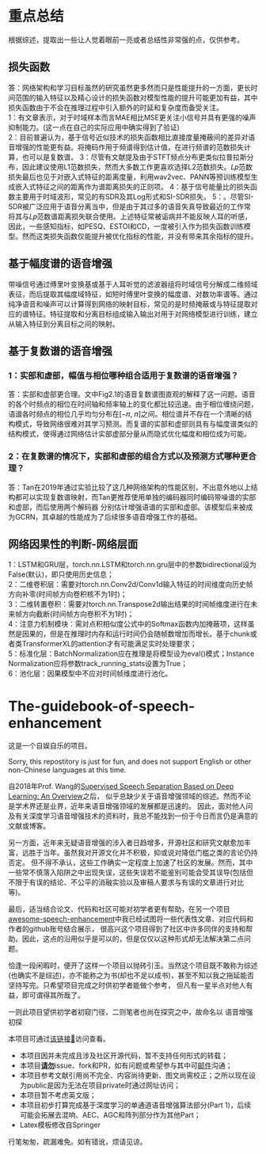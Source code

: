 # 重点总结
根据综述，提取出一些让人觉着眼前一亮或者总结性非常强的点，仅供参考。

## 损失函数
答：网络架构和学习目标虽然的研究虽然更多然而只是性能提升的一方面，更长时间范围的输入特征以及精心设计的损失函数对模型性能的提升可能更加有益，其中损失函数由于不会在推理过程中引入额外的时延和复杂度而备受关注。  
1：有文章表示，对于时域样本而言MAE相比MSE更关注小信号并具有更强的噪声抑制能力。(这一点在自己的实际应用中确实得到了验证)  
2：目前普遍认为，基于信号近似技术的损失函数相比直接度量掩蔽间的差异对语音增强的性能更有益。将掩码作用于频谱得到估计值，在进行频谱的范数损失计算，也可以是复数谱。
3：尽管有文献提及由于STFT频点分布更类似拉普拉斯分布，因此建议使用L1范数损失，然而大多数工作更喜欢选择L2范数损失。𝐿𝑝范数损失最后也见于对嵌入式特征的距离度量，利用wav2vec、PANN等预训练模型生成嵌入式特征之间的距离作为谱距离损失的正则项。
4：基于信号能量比的损失函数主要用于时域波形，常见的有SDR及其Log形式和SI-SDR损失。
5：。尽管SI-SDR被广泛应用于语音分离当中，但是由于其过多的语音失真导致最近的工作常将其与𝐿𝑝范数谱距离损失联合使用。上述特征常被诟病并不能反映人耳的听感，因此，一些感知指标，如PESQ、ESTOI和CD，一度被引入作为损失函数训练模型。然而这类损失函数仅能提升被优化指标的性能，并没有带来其余指标的提升。

## 基于幅度谱的语音增强
带噪信号通过傅里叶变换基或基于人耳听觉的滤波器组将时域信号分解成二维频域表征，而后提取其幅度域特征，如短时傅里叶变换的幅度谱、对数功率谱等。通过纯净语音和噪声可以计算得到网络的映射目标，常见的是时频掩蔽或与特征提取对应的谱特征。特征提取和分离目标组成输入输出对用于对网络模型进行训练，建立从输入特征到分离目标之间的映射。  

## 基于复数谱的语音增强
### 1：实部和虚部，幅值与相位哪种组合适用于复数谱的语音增强？
答：实部和虚部更合理。文中Fig2.1的语音复数谱图直观的解释了这一问题。语音的各个时频点的相位在时间轴和频率轴上的变化都比较迅速。由于相位缠绕问题，语谱各时频点的相位几乎均匀分布在[−𝜋, 𝜋]之间。相位谱并不存在一个清晰的结构模式，导致网络很难对其学习预测。而复谱的实部和虚部则具有与幅度谱类似的结构模式，使得通过网络估计实部虚部分量从而隐式优化幅度和相位成为可能。

### 2：在复数谱的情况下，实部和虚部的组合方式以及预测方式哪种更合理？
答：Tan在2019年通过实验比较了这几种网络架构的性能区别，不出意外地以上结构都可以实现复数谱映射，而Tan更推荐使用单独的编码器同时编码带噪谱的实部和虚部，而后使用两个解码器
分别估计增强语谱的实部和虚部。该模型后来被成为GCRN，其卓越的性能成为了后续很多语音增强工作的基础。

## 网络因果性的判断-网络层面
1：LSTM和GRU层，torch.nn.LSTM和torch.nn.gru层中的参数bidirectional设为False(默认)，即只使用历史信息；  
2：二维卷积层：需要对torch.nn.Conv2d/Conv1d输入特征的时间维度向历史帧方向补零(时间帧方向卷积核不为1时)；  
3：二维转置卷积：需要对torch.nn.Transpose2d输出结果的时间帧维度进行在未来帧方向截断(时间帧方向卷积不为1时)；  
4：注意力机制模块：需对点积相似度公式中的Softmax函数内加掩蔽项，这样虽然是因果的，但是在推理时内存和运行时间仍会随帧数增加而增长。基于chunk或者类TransformerXL的attention才有可能满足实时处理要求；  
5：标准化层：BatchNormalization应在推理是将模型设为eval()模式；Instance Normalization应将参数track_running_stats设置为True；  
6：池化层：因果模型中不应对时间帧维度进行池化。  

# The-guidebook-of-speech-enhancement

这是一个自娱自乐的项目。

Sorry, this repostitory is just for fun, and does not support English or other non-Chinese languages at this time.

自2018年Prof. Wang的[Supervised Speech Separation Based on Deep Learning: An Overview](https://ieeexplore.ieee.org/document/8369155)之后，
似乎总缺少关于语音增强领域的综述。然而不论是学术界还是业界，近年来语音增强领域的发展都是迅速的。
因此，面对他人问及有关深度学习语音增强技术的资料时，我总不能找到一份于今日而言仍是满意的文献或博客。

另一方面，近年来无疑语音增强的涉入者日趋增多，开源社区和研究文献愈加丰富，远胜于当年。虽然我对开源文化并不积极，抑或说对降低门槛之类的言论仍持否定。
但不得不承认，这些工作确实一定程度上加速了社区的发展。然而，其中一些常不慎落入陷阱之中出现失误，这些失误若不能鉴别可能会受其误导(包括但不限于有误的结论、不公平的消融实验以及审稿人要求与有误的文章进行对比等)。

最后，适当结合论文、代码和社区可能对初学者更有帮助，在另一个项目[awesome-speech-enhancement](https://github.com/WenzheLiu-Speech/awesome-speech-enhancement)中我已经试图将一些代表性文章、对应代码和作者的github账号结合展示，
很高兴这个项目得到了社区中许多同伴的支持和帮助。因此，这点的沿用似乎是可以的，但是仅仅以这种形式却无法解决第二点问题。

恰逢一段闲暇时，便开了这样一个项目以抛砖引玉。当然这个项目既不敢称为综述(也确实不是综述)，亦不能称之为书(却也不足以成书)，甚至不知以我之拖延能否坚持写完。只希望项目完成之时供初学者能做个参考，
但凡有一星半点对他人有益，即可谓得其所哉了。

一则此项目望供初学者初窥门径，二则笔者也尚在探究之中，故命名以 语音增强初探

本项目可通过[该链接🔗](https://wenzheliu-speech.github.io/The-guidebook-of-speech-enhancement/se_development.pdf)访问查看。


* 本项目因并未完成且涉及社区开源代码，暂不支持任何形式的转载；
* 本项目[**请勿**]()issue、fork和PR，如有问题或希望参与其中可[邮件](liuwenzhe@mail.ioa.ac.cn)沟通；
* 本项目参考文献引用尚不完全、内容尚待更新、图文尚需校正；之所以现在设为public是因为无法在项目private时通过网址访问；
* 本项目暂不考虑英文版；
* 本项目初步打算完成基于深度学习的单通道语音增强算法部分(Part 1)，后续可能会拓展去混响、AEC、AGC和阵列部分作为其他Part；
* Latex模板修改自Springer

行笔匆匆，疏漏难免。如有错讹，烦请见谅。


